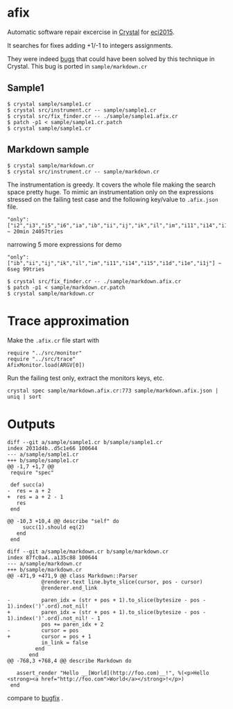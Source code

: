 # afix

Automatic software repair excercise in [Crystal](http://crystal-lang.org) for [eci2015](www.dc.uba.ar/events/eci/2015/cursos/monperrus).

It searches for fixes adding +1/-1 to integers assignments.

They were indeed [bugs](https://github.com/manastech/crystal/commit/ed6d3d1be8ff71fd428b65d040475a1d1b7f1d0e) that could have been solved by this technique in Crystal. This bug is ported in `sample/markdown.cr`

## Sample1

```
$ crystal sample/sample1.cr
$ crystal src/instrument.cr -- sample/sample1.cr
$ crystal src/fix_finder.cr -- ./sample/sample1.afix.cr
$ patch -p1 < sample/sample1.cr.patch
$ crystal sample/sample1.cr
```

## Markdown sample

```
$ crystal sample/markdown.cr
$ crystal src/instrument.cr -- sample/markdown.cr
```

The instrumentation is greedy. It covers the whole file making the search space pretty huge. To mimic an instrumentation only on the expressions stressed on the failing test case and the following key/value to `.afix.json` file.

```
"only":["i2","i3","i5","i6","ia","ib","ii","ij","ik","il","im","i11","i14","i15","i1d","i1e","i1j"] ~ 20min 24057tries
```

narrowing 5 more expressions for demo

```
"only":["ib","ii","ij","ik","il","im","i11","i14","i15","i1d","i1e","i1j"] ~ 6seg 99tries
```

```
$ crystal src/fix_finder.cr -- ./sample/markdown.afix.cr
$ patch -p1 < sample/markdown.cr.patch
$ crystal sample/markdown.cr
```

# Trace approximation

Make the `.afix.cr` file start with

```
require "../src/monitor"
require "../src/trace"
AfixMonitor.load(ARGV[0])
```

Run the failing test only, extract the monitors keys, etc.

```
crystal spec sample/markdown.afix.cr:773 sample/markdown.afix.json | uniq | sort
```

# Outputs

```
diff --git a/sample/sample1.cr b/sample/sample1.cr
index 2031d4b..d5c1e66 100644
--- a/sample/sample1.cr
+++ b/sample/sample1.cr
@@ -1,7 +1,7 @@
 require "spec"

 def succ(a)
-  res = a + 2
+  res = a + 2 - 1
   res
 end

@@ -10,3 +10,4 @@ describe "self" do
     succ(1).should eq(2)
   end
 end
```

```
diff --git a/sample/markdown.cr b/sample/markdown.cr
index 87fc0a4..a135c88 100644
--- a/sample/markdown.cr
+++ b/sample/markdown.cr
@@ -471,9 +471,9 @@ class Markdown::Parser
           @renderer.text line.byte_slice(cursor, pos - cursor)
           @renderer.end_link

-          paren_idx = (str + pos + 1).to_slice(bytesize - pos - 1).index(')'.ord).not_nil!
+          paren_idx = (str + pos + 1).to_slice(bytesize - pos - 1).index(')'.ord).not_nil! - 1
           pos += paren_idx + 2
-          cursor = pos
+          cursor = pos + 1
           in_link = false
         end
       end
@@ -768,3 +768,4 @@ describe Markdown do

   assert_render "Hello __[World](http://foo.com)__!", %(<p>Hello <strong><a href="http://foo.com">World</a></strong>!</p>)
 end
```

compare to [bugfix](https://github.com/manastech/crystal/commit/ed6d3d1be8ff71fd428b65d040475a1d1b7f1d0e) .
